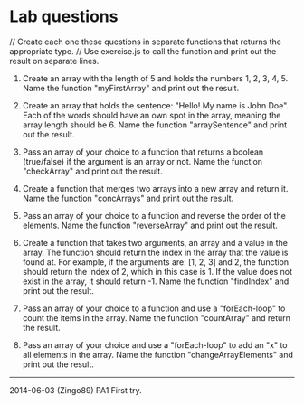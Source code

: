 Lab questions
==============================

// Create each one these questions in separate functions that returns the appropriate type. 
// Use exercise.js to call the function and print out the result on separate lines.

1. Create an array with the length of 5 and holds the numbers 1, 2, 3, 4, 5. Name the function "myFirstArray" and print out the result.

2. Create an array that holds the sentence: "Hello! My name is John Doe". Each of the words should have an own spot in the array, meaning the array length should be 6. Name the function "arraySentence" and print out the result.

3. Pass an array of your choice to a function that returns a boolean (true/false) if the argument is an array or not. Name the function "checkArray" and print out the result.

4. Create a function that merges two arrays into a new array and return it. Name the function "concArrays" and print out the result.

5. Pass an array of your choice to a function and reverse the order of the elements. Name the function "reverseArray" and print out the result.

6. Create a function that takes two arguments, an array and a value in the array. The function should return the index in the array that the value is found at. For example, if the arguments are: [1, 2, 3] and 2, the function should return the index of 2, which in this case is 1. If the value does not exist in the array, it should return -1. Name the function "findIndex" and print out the result.

7. Pass an array of your choice to a function and use a "forEach-loop" to count the items in the array. Name the function "countArray" and return the result.

8. Pass an array of your choice and use a "forEach-loop" to add an "x" to all elements in the array. Name the function "changeArrayElements" and print out the result.

------------------------------

2014-06-03 (Zingo89) PA1 First try.